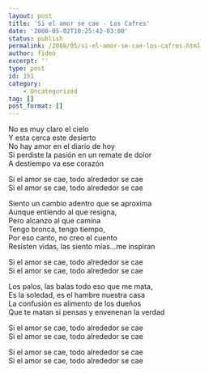 ```yaml
---
layout: post
title: 'Si el amor se cae - Los Cafres'
date: '2008-05-02T10:25:42-03:00'
status: publish
permalink: /2008/05/si-el-amor-se-cae-los-cafres.html
author: fideo
excerpt: ''
type: post
id: 151
category:
    - Uncategorized
tag: []
post_format: []
---
```

No es muy claro el cielo  
Y esta cerca este desierto  
No hay amor en el diario de hoy  
Si perdiste la pasión en un remate de dolor  
A destiempo va ese corazón

Si el amor se cae, todo alrededor se cae  
Si el amor se cae, todo alrededor se cae

Siento un cambio adentro que se aproxima  
Aunque entiendo al que resigna,  
Pero alcanzo al que camina  
Tengo bronca, tengo tiempo,  
Por eso canto, no creo el cuento  
Resisten vidas, las siento mías…me inspiran

Si el amor se cae, todo alrededor se cae  
Si el amor se cae, todo alrededor se cae

Los palos, las balas todo eso que me mata,  
Es la soledad, es el hambre nuestra casa  
La confusión es alimento de los dueños  
Que te matan si pensas y envenenan la verdad

Si el amor se cae, todo alrededor se cae  
Si el amor se cae, todo alrededor se cae

Si el amor se cae, todo alrededor se cae  
Si el amor se cae, todo alrededor se cae
